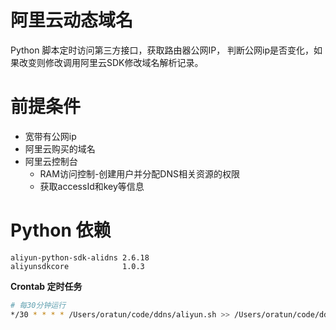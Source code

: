# 阿里云动态域名
Python 脚本定时访问第三方接口，获取路由器公网IP，
判断公网ip是否变化，如果改变则修改调用阿里云SDK修改域名解析记录。
# 前提条件
- 宽带有公网ip
- 阿里云购买的域名
- 阿里云控制台
    - RAM访问控制-创建用户并分配DNS相关资源的权限
    - 获取accessId和key等信息

# Python 依赖
```
aliyun-python-sdk-alidns 2.6.18 
aliyunsdkcore            1.0.3  
```

**Crontab 定时任务**
```sh
# 每30分钟运行
*/30 * * * * /Users/oratun/code/ddns/aliyun.sh >> /Users/oratun/code/ddns/ddns.log 2>&1
```